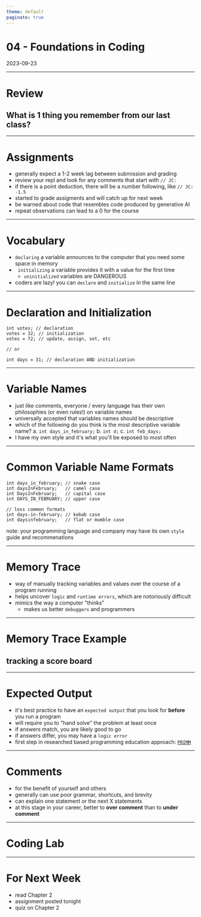 ```yaml
---
theme: default
paginate: true
---
```


# 04 - Foundations in Coding
2023-09-23

---

# Review
## What is 1 thing you remember from our last class?

---

# Assignments

- generally expect a 1-2 week lag between submission and grading
- review your repl and look for any comments that start with `// JC:`
- if there is a point deduction, there will be a number following, like `// JC: -1.5`
- started to grade assigments and will catch up for next week
- be warned about code that resembles code produced by generative AI
- repeat observations can lead to a 0 for the course

---

# Vocabulary

- `declaring` a variable announces to the computer that you need some space in memory
- ` initializing` a variable provides it with a value for the first time
  - `uninitialized` variables are DANGEROUS
- coders are lazy! you can `declare` and `initialize` in the same line

---

# Declaration and Initialization

```
int votes; // declaration
votes = 32; // initialization
votes = 72; // update, assign, set, etc

// or

int days = 31; // declaration AND initialization
```

---

# Variable Names

- just like comments, everyone / every language has their own philosophies (or even rules!) on variable names
- universally accepted that variables names should be descriptive
- which of the following do you think is the most descriptive variable name?
  a. `int days_in_february;`
  b. `int d;`
  c. `int feb_days;`
- I have my own style and it's what you'll be exposed to most often

---

# Common Variable Name Formats

```
int days_in_february; // snake case
int daysInFebruary;   // camel case
int DaysInFebruary;   // capital case
int DAYS_IN_FEBRUARY; // upper case

// less common formats
int days-in-february; // kebab case
int daysinfebruary;   // flat or mumble case
```

note: your programming language and company may have its own `style` guide and recommenations

---

# Memory Trace

- way of manually tracking variables and values over the course of a program running
- helps uncover `logic` and `runtime errors`, which are notoriously difficult
- mimics the way a computer "thinks"
  - makes us better `debuggers` and programmers

---

# Memory Trace Example
## tracking a score board

---

# Expected Output

- it's best practice to have an `expected output` that you look for **before** you run a program
- will require you to "hand solve" the problem at least once
- if answers match, you are likely good to go
- if answers differ, you may have a `logic error`
- first step in researched based programming education approach: [`PRIMM`](https://primmportal.com/)

---

# Comments

- for the benefit of yourself and others
- generally can use poor grammar, shortcuts, and brevity
- can explain one statement or the next X statements
- at this stage in your career, better to **over comment** than to **under comment**

---

# Coding Lab

---

# For Next Week

- read Chapter 2
- assignment posted tonight
- quiz on Chapter 2
